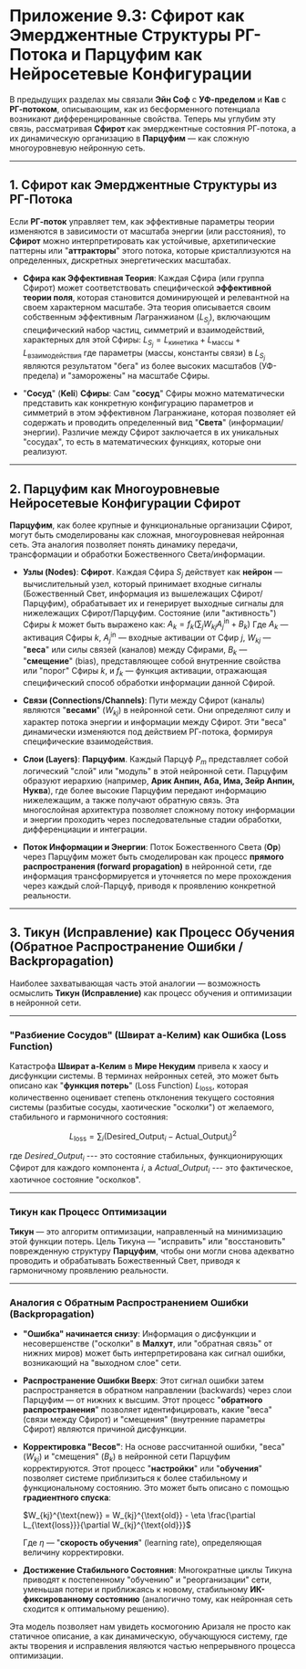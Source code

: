 # Приложение 9.3: Сфирот как Эмерджентные Структуры РГ-Потока и Парцуфим как Нейросетевые Конфигурации

В предыдущих разделах мы связали **Эйн Соф** с **УФ-пределом** и **Кав** с **РГ-потоком**, описывающим, как из бесформенного потенциала возникают дифференцированные свойства. Теперь мы углубим эту связь, рассматривая **Сфирот** как эмерджентные состояния РГ-потока, а их динамическую организацию в **Парцуфим** — как сложную многоуровневую нейронную сеть.

---

## 1. Сфирот как Эмерджентные Структуры из РГ-Потока

Если **РГ-поток** управляет тем, как эффективные параметры теории изменяются в зависимости от масштаба энергии (или расстояния), то **Сфирот** можно интерпретировать как устойчивые, архетипические паттерны или "**аттракторы**" этого потока, которые кристаллизуются на определенных, дискретных энергетических масштабах.

* **Сфира как Эффективная Теория**: Каждая Сфира (или группа Сфирот) может соответствовать специфической **эффективной теории поля**, которая становится доминирующей и релевантной на своем характерном масштабе. Эта теория описывается своим собственным эффективным Лагранжианом ($L_{S_j}$), включающим специфический набор частиц, симметрий и взаимодействий, характерных для этой Сфиры:
    $L_{S_j} = L_{\text{кинетика}} + L_{\text{массы}} + L_{\text{взаимодействия}}$
    где параметры (массы, константы связи) в $L_{S_j}$ являются результатом "бега" из более высоких масштабов (УФ-предела) и "заморожены" на масштабе Сфиры.

* "**Сосуд**" (**Keli**) **Сфиры**: Сам "**сосуд**" Сфиры можно математически представить как конкретную конфигурацию параметров и симметрий в этом эффективном Лагранжиане, которая позволяет ей содержать и проводить определенный вид "**Света**" (информации/энергии). Различие между Сфирот заключается в их уникальных "сосудах", то есть в математических функциях, которые они реализуют.

---

## 2. Парцуфим как Многоуровневые Нейросетевые Конфигурации Сфирот

**Парцуфим**, как более крупные и функциональные организации Сфирот, могут быть смоделированы как сложная, многоуровневая нейронная сеть. Эта аналогия позволяет понять динамику передачи, трансформации и обработки Божественного Света/информации.

* **Узлы (Nodes)**: **Сфирот**. Каждая Сфира $S_j$ действует как **нейрон** — вычислительный узел, который принимает входные сигналы (Божественный Свет, информация из вышележащих Сфирот/Парцуфим), обрабатывает их и генерирует выходные сигналы для нижележащих Сфирот/Парцуфим.
    Состояние (или "активность") Сфиры $k$ может быть выражено как:
    $A_k = f_k(\sum_j W_{kj}A_j^{\text{in}} + B_k)$
    Где $A_k$ — активация Сфиры $k$, $A_j^{\text{in}}$ — входные активации от Сфир $j$, $W_{kj}$ — "**веса**" или силы связей (каналов) между Сфирами, $B_k$ — "**смещение**" (bias), представляющее собой внутренние свойства или "порог" Сфиры $k$, и $f_k$ — функция активации, отражающая специфический способ обработки информации данной Сфирой.

* **Связи (Connections/Channels)**: Пути между Сфирот (каналы) являются "**весами**" ($W_{kj}$) в нейронной сети. Они определяют силу и характер потока энергии и информации между Сфирот. Эти "веса" динамически изменяются под действием РГ-потока, формируя специфические взаимодействия.

* **Слои (Layers)**: **Парцуфим**. Каждый Парцуф $P_m$ представляет собой логический "слой" или "модуль" в этой нейронной сети. Парцуфим образуют иерархию (например, **Арик Анпин, Аба, Има, Зейр Анпин, Нуква**), где более высокие Парцуфим передают информацию нижележащим, а также получают обратную связь.
    Эта многослойная архитектура позволяет сложному потоку информации и энергии проходить через последовательные стадии обработки, дифференциации и интеграции.

* **Поток Информации и Энергии**: Поток Божественного Света (**Ор**) через Парцуфим может быть смоделирован как процесс **прямого распространения (forward propagation)** в нейронной сети, где информация трансформируется и уточняется по мере прохождения через каждый слой-Парцуф, приводя к проявлению конкретной реальности.

---

## 3. Тикун (Исправление) как Процесс Обучения (Обратное Распространение Ошибки / Backpropagation)

Наиболее захватывающая часть этой аналогии — возможность осмыслить **Тикун (Исправление)** как процесс обучения и оптимизации в нейронной сети.

---

### "Разбиение Сосудов" (Швират а-Келим) как Ошибка (Loss Function)

Катастрофа **Швират а-Келим** в **Мире Некудим** привела к хаосу и дисфункции системы. В терминах нейронных сетей, это может быть описано как "**функция потерь**" (Loss Function) $L_{\text{loss}}$, которая количественно оценивает степень отклонения текущего состояния системы (разбитые сосуды, хаотические "осколки") от желаемого, стабильного и гармоничного состояния:

$$L_{\text{loss}} = \sum_i (\text{Desired\_Output}_i - \text{Actual\_Output}_i)^2$$

где $Desired\_Output_i$ --- это состояние стабильных, функционирующих Сфирот для каждого компонента $i$, а $Actual\_Output_i$ --- это фактическое, хаотичное состояние "осколков".

---

### Тикун как Процесс Оптимизации

**Тикун** — это алгоритм оптимизации, направленный на минимизацию этой функции потерь. Цель Тикуна — "исправить" или "восстановить" поврежденную структуру **Парцуфим**, чтобы они могли снова адекватно проводить и обрабатывать Божественный Свет, приводя к гармоничному проявлению реальности.

---

### Аналогия с Обратным Распространением Ошибки (Backpropagation)

* **"Ошибка" начинается снизу**: Информация о дисфункции и несовершенстве ("осколки" в **Малхут**, или "обратная связь" от нижних миров) может быть интерпретирована как сигнал ошибки, возникающий на "выходном слое" сети.

* **Распространение Ошибки Вверх**: Этот сигнал ошибки затем распространяется в обратном направлении (backwards) через слои Парцуфим — от нижних к высшим. Этот процесс "**обратного распространения**" позволяет идентифицировать, какие "веса" (связи между Сфирот) и "смещения" (внутренние параметры Сфирот) являются причиной дисфункции.

* **Корректировка "Весов"**: На основе рассчитанной ошибки, "веса" ($W_{kj}$) и "смещения" ($B_k$) в нейронной сети Парцуфим корректируются. Этот процесс "**настройки**" или "**обучения**" позволяет системе приблизиться к более стабильному и функциональному состоянию. Это может быть описано с помощью **градиентного спуска**:

    $W_{kj}^{\text{new}} = W_{kj}^{\text{old}} - \eta \frac{\partial L_{\text{loss}}}{\partial W_{kj}^{\text{old}}}$

    Где $\eta$ — "**скорость обучения**" (learning rate), определяющая величину корректировки.

* **Достижение Стабильного Состояния**: Многократные циклы Тикуна приводят к постепенному "обучению" и "реорганизации" сети, уменьшая потери и приближаясь к новому, стабильному **ИК-фиксированному состоянию** (аналогично тому, как нейронная сеть сходится к оптимальному решению).

Эта модель позволяет нам увидеть космогонию Аризаля не просто как статичное описание, а как динамическую, обучающуюся систему, где акты творения и исправления являются частью непрерывного процесса оптимизации.
